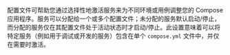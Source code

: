 配置文件可帮助您通过选择性地激活服务来为不同环境或用例调整您的 Compose 应用程序。服务可以分配给一个或多个配置文件；未分配的服务默认启动/停止，而分配的服务仅在其配置文件处于活动状态时才启动/停止。此设置意味着可以将特定服务（例如用于调试或开发的服务）包含在单个 `compose.yml` 文件中，并仅在需要时激活。
